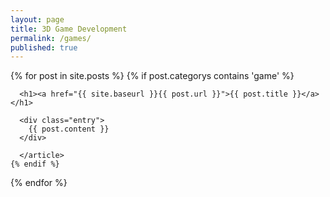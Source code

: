 ```yaml
---
layout: page
title: 3D Game Development
permalink: /games/
published: true
---
```



<div class="posts">
  {% for post in site.posts %}
    {% if post.categorys contains 'game' %}
    <article class="post">
 
      <h1><a href="{{ site.baseurl }}{{ post.url }}">{{ post.title }}</a></h1>
 
      <div class="entry">
        {{ post.content }}
      </div>
 
      </article>
    {% endif %}
  {% endfor %}
</div>
